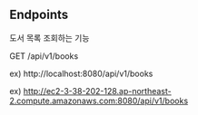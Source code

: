 ## Endpoints
도서 목록 조회하는 기능

GET /api/v1/books

ex) http://localhost:8080/api/v1/books

ex) http://ec2-3-38-202-128.ap-northeast-2.compute.amazonaws.com:8080/api/v1/books
